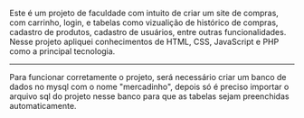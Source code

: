 Este é um projeto de faculdade com intuito de criar um site de compras, com carrinho, login, e tabelas como vizualição de histórico de compras, cadastro de produtos, cadastro de usuários, entre outras funcionalidades.
Nesse projeto apliquei conhecimentos de HTML, CSS, JavaScript e PHP como a principal tecnologia.

---------------------------------------------------------------------------------------------------------------------------------------------------------------------------

Para funcionar corretamente o projeto, será necessário criar um banco de dados no mysql com o nome "mercadinho", depois só é preciso importar o arquivo sql do projeto nesse banco para que as tabelas sejam preenchidas automaticamente.
